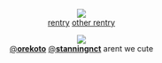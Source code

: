 <div align="center">

![](https://komarev.com/ghpvc/?username=yaoidemon&label=hi+friends&style=flat&color=c57a7f&base=4000&abbreviated=true)  
[rentry](https://rentry.co/prsk) [other rentry](https://rentry.co/sern)  

![](https://files.catbox.moe/x5frvb.png)  
[@**orekoto**](https://github.com/orekoto) [@**stanningnct**](https://github.com/stanningnct) arent we cute
